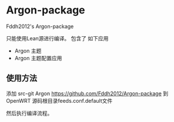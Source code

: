 # Argon-package
Fddh2012's Argon-package

只能使用Lean源进行编译。
包含了 如下应用
- Argon 主题
- Argon 主题配置应用

## 使用方法

添加 src-git Argon https://github.com/Fddh2012/Argon-package 到 OpenWRT 源码根目录feeds.conf.default文件

然后执行编译流程。
